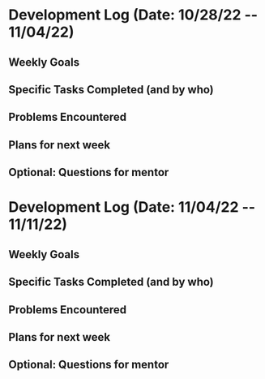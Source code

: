 # Development Log (Date: 10/28/22 -- 11/04/22)

## Weekly Goals

## Specific Tasks Completed (and by who)

## Problems Encountered 

## Plans for next week

## Optional: Questions for mentor


# Development Log (Date: 11/04/22 -- 11/11/22)

## Weekly Goals

## Specific Tasks Completed (and by who)

## Problems Encountered 

## Plans for next week

## Optional: Questions for mentor